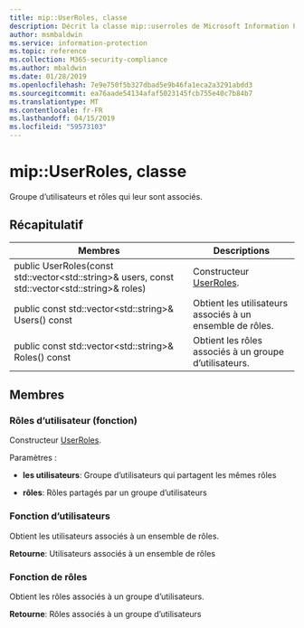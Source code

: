 ```yaml
---
title: mip::UserRoles, classe
description: Décrit la classe mip::userroles de Microsoft Information Protection (MIP) SDK.
author: msmbaldwin
ms.service: information-protection
ms.topic: reference
ms.collection: M365-security-compliance
ms.author: mbaldwin
ms.date: 01/28/2019
ms.openlocfilehash: 7e9e750f5b327dbad5e9b46fa1eca2a3291abdd3
ms.sourcegitcommit: ea76aade54134afaf5023145fcb755e40c7b84b7
ms.translationtype: MT
ms.contentlocale: fr-FR
ms.lasthandoff: 04/15/2019
ms.locfileid: "59573103"
---
```

# <a name="class-mipuserroles"></a>mip::UserRoles, classe 
Groupe d’utilisateurs et rôles qui leur sont associés.
  
## <a name="summary"></a>Récapitulatif
 Membres                        | Descriptions                                
--------------------------------|---------------------------------------------
public UserRoles(const std::vector\<std::string\>& users, const std::vector\<std::string\>& roles)  |  Constructeur [UserRoles](class_mip_userroles.md).
public const std::vector\<std::string\>& Users() const  |  Obtient les utilisateurs associés à un ensemble de rôles.
public const std::vector\<std::string\>& Roles() const  |  Obtient les rôles associés à un groupe d’utilisateurs.
  
## <a name="members"></a>Membres
  
### <a name="userroles-function"></a>Rôles d’utilisateur (fonction)
Constructeur [UserRoles](class_mip_userroles.md).

Paramètres :  
* **les utilisateurs**: Groupe d’utilisateurs qui partagent les mêmes rôles 


* **rôles**: Rôles partagés par un groupe d’utilisateurs


  
### <a name="users-function"></a>Fonction d’utilisateurs
Obtient les utilisateurs associés à un ensemble de rôles.

  
**Retourne**: Utilisateurs associés à un ensemble de rôles
  
### <a name="roles-function"></a>Fonction de rôles
Obtient les rôles associés à un groupe d’utilisateurs.

  
**Retourne**: Rôles associés à un groupe d’utilisateurs